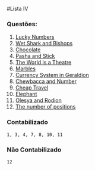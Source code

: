 #Lista IV

### Questões:

1. [Lucky Numbers](http://codeforces.com/problemset/problem/630/C)
2. [Wet Shark and Bishops](http://codeforces.com/problemset/problem/621/B)
3. [Chocolate](http://codeforces.com/problemset/problem/617/B)
4. [Pasha and Stick](http://codeforces.com/problemset/problem/610/A)
5. [The World is a Theatre](http://codeforces.com/problemset/problem/131/C)
6. [Marbles](http://www.spoj.com/problems/MARBLES/)
7. [Currency System in Geraldion](http://codeforces.com/problemset/problem/560/A)
8. [Chewbacca and Number](http://codeforces.com/problemset/problem/514/A)
9. [Cheap Travel](http://codeforces.com/problemset/problem/466/A)
10. [Elephant](http://codeforces.com/problemset/problem/617/A)
11. [Olesya and Rodion](http://codeforces.com/problemset/problem/584/A)
12. [The number of positions](http://codeforces.com/problemset/problem/124/A)

### Contabilizado
```1, 3, 4, 7, 8, 10, 11```

### Não Contabilizado
```12```
